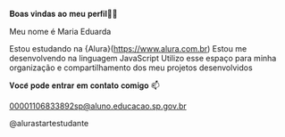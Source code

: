 𝐁𝐨𝐚𝐬 𝐯𝐢𝐧𝐝𝐚𝐬 𝐚𝐨 𝐦𝐞𝐮 𝐩𝐞𝐫𝐟𝐢𝐥💙💙

Meu nome é Maria Eduarda

 Estou estudando na {Alura}(https://www.alura.com.br)
 Estou me desenvolvendo na linguagem JavaScript 
 Utilizo esse espaço para minha organização e compartilhamento dos meu projetos desenvolvidos  

 𝐕𝐨𝐜𝐞̂ 𝐩𝐨𝐝𝐞 𝐞𝐧𝐭𝐫𝐚𝐫 𝐞𝐦 𝐜𝐨𝐧𝐭𝐚𝐭𝐨 𝐜𝐨𝐦𝐢𝐠𝐨 📫

00001106833892sp@aluno.educacao.sp.gov.br

@alurastartestudante


